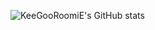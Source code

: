 ![KeeGooRoomiE's GitHub stats](https://github-readme-stats.vercel.app/api?username=keegooroomie&show_icons=true&bg_color=00000000)
